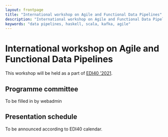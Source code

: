 ```yaml
---
layout: frontpage
title: "International workshop on Agile and Functional Data Pipelines"
description: "International workshop on Agile and Functional Data Pipelines"
keywords: "data pipelines, haskell, scala, kafka, agile"
---
```

# International workshop on Agile and Functional Data Pipelines

This workshop will be held as a part of [EDI40 '2021]().

## Programme committee

To be filled in by webadmin

## Presentation schedule

To be announced according to EDI40 calendar.
